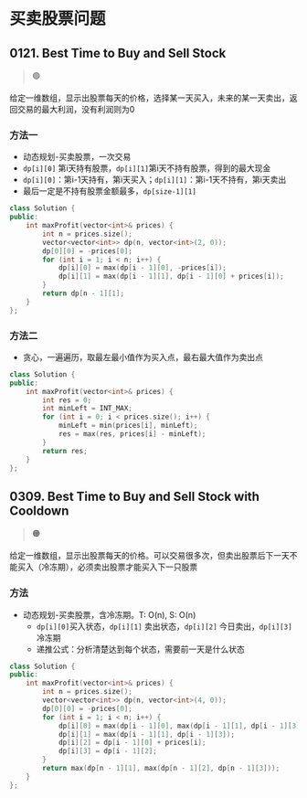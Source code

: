 # 买卖股票问题

## 0121. Best Time to Buy and Sell Stock

> :green_circle:

给定一维数组，显示出股票每天的价格，选择某一天买入，未来的某一天卖出，返回交易的最大利润，没有利润则为0

### 方法一

* 动态规划-买卖股票，一次交易
* `dp[i][0]` 第i天持有股票，`dp[i][1]`第i天不持有股票，得到的最大现金
* `dp[i][0]`：第i-1天持有，第i天买入；`dp[i][1]`：第i-1天不持有，第i天卖出
* 最后一定是不持有股票金额最多，`dp[size-1][1]`

```cpp
class Solution {
public:
    int maxProfit(vector<int>& prices) {
        int n = prices.size();
        vector<vector<int>> dp(n, vector<int>(2, 0));
        dp[0][0] = -prices[0];
        for (int i = 1; i < n; i++) {
            dp[i][0] = max(dp[i - 1][0], -prices[i]);
            dp[i][1] = max(dp[i - 1][1], dp[i - 1][0] + prices[i]);
        }
        return dp[n - 1][1];
    }
};
```

### 方法二


* 贪心，一遍遍历，取最左最小值作为买入点，最右最大值作为卖出点

```cpp
class Solution {
public:
    int maxProfit(vector<int>& prices) {
        int res = 0;
        int minLeft = INT_MAX;
        for (int i = 0; i < prices.size(); i++) {
            minLeft = min(prices[i], minLeft);
            res = max(res, prices[i] - minLeft);
        }
        return res;
    }
};
```

## 0309. Best Time to Buy and Sell Stock with Cooldown

> :orange_circle:

给定一维数组，显示出股票每天的价格。可以交易很多次，但卖出股票后下一天不能买入（冷冻期），必须卖出股票才能买入下一只股票

### 方法

- 动态规划-买卖股票，含冷冻期。T: O(n), S: O(n)
    * `dp[i][0]`买入状态，`dp[i][1]` 卖出状态，`dp[i][2]` 今日卖出，`dp[i][3]` 冷冻期
    * 递推公式：分析清楚达到每个状态，需要前一天是什么状态

```cpp
class Solution {
public:
    int maxProfit(vector<int>& prices) {
        int n = prices.size();
        vector<vector<int>> dp(n, vector<int>(4, 0));
        dp[0][0] = -prices[0];
        for (int i = 1; i < n; i++) {
            dp[i][0] = max(dp[i - 1][0], max(dp[i - 1][1], dp[i - 1][3]) - prices[i]);
            dp[i][1] = max(dp[i - 1][1], dp[i - 1][3]);
            dp[i][2] = dp[i - 1][0] + prices[i];
            dp[i][3] = dp[i - 1][2];
        }
        return max(dp[n - 1][1], max(dp[n - 1][2], dp[n - 1][3]));
    }
};
```

